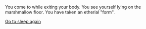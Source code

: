You come to while exiting your body. You see yourself lying on the marshmallow floor. You have taken an etherial "form".

[Go to sleep again](even-deeper-sleep/even-deeper-sleep.md)
